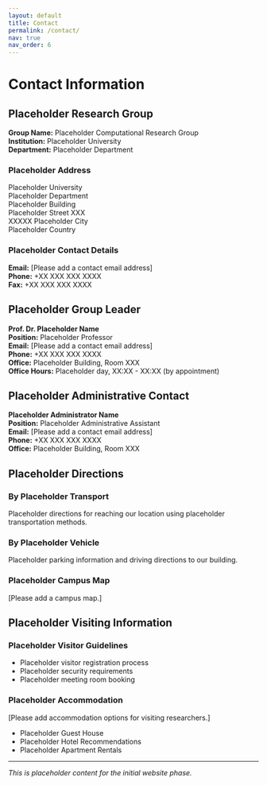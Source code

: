 ```yaml
---
layout: default
title: Contact
permalink: /contact/
nav: true
nav_order: 6
---
```


# Contact Information

## Placeholder Research Group

**Group Name:** Placeholder Computational Research Group  
**Institution:** Placeholder University  
**Department:** Placeholder Department  

### Placeholder Address

Placeholder University  
Placeholder Department  
Placeholder Building  
Placeholder Street XXX  
XXXXX Placeholder City  
Placeholder Country  

### Placeholder Contact Details

**Email:** [Please add a contact email address]  
**Phone:** +XX XXX XXX XXXX  
**Fax:** +XX XXX XXX XXXX  

## Placeholder Group Leader

**Prof. Dr. Placeholder Name**  
**Position:** Placeholder Professor  
**Email:** [Please add a contact email address]  
**Phone:** +XX XXX XXX XXXX  
**Office:** Placeholder Building, Room XXX  
**Office Hours:** Placeholder day, XX:XX - XX:XX (by appointment)  

## Placeholder Administrative Contact

**Placeholder Administrator Name**  
**Position:** Placeholder Administrative Assistant  
**Email:** [Please add a contact email address]  
**Phone:** +XX XXX XXX XXXX  
**Office:** Placeholder Building, Room XXX  

## Placeholder Directions

### By Placeholder Transport

Placeholder directions for reaching our location using placeholder transportation methods.

### By Placeholder Vehicle

Placeholder parking information and driving directions to our building.

### Placeholder Campus Map

[Please add a campus map.]

## Placeholder Visiting Information

### Placeholder Visitor Guidelines

- Placeholder visitor registration process
- Placeholder security requirements
- Placeholder meeting room booking

### Placeholder Accommodation

[Please add accommodation options for visiting researchers.]
- Placeholder Guest House
- Placeholder Hotel Recommendations
- Placeholder Apartment Rentals

---

*This is placeholder content for the initial website phase.* 